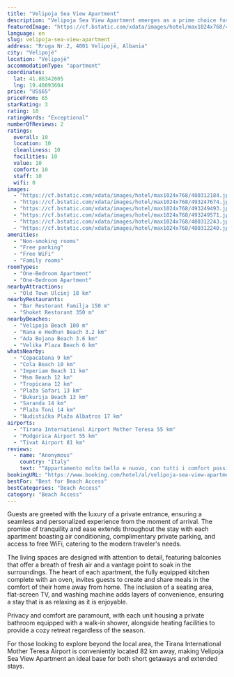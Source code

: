 ```yaml
---
title: "Velipoja Sea View Apartment"
description: "Velipoja Sea View Apartment emerges as a prime choice for travelers seeking comfort and convenience in the heart of Velipojë."
featuredImage: "https://cf.bstatic.com/xdata/images/hotel/max1024x768/480312184.jpg?k=9067202eafe82f96577fa1ceae95d445fc43e18ead1b457f7ad033498a30cc87&o=&hp=1"
language: en
slug: velipoja-sea-view-apartment
address: "Rruga Nr.2, 4001 Velipojë, Albania"
city: "Velipojë"
location: "Velipojë"
accommodationType: "apartment"
coordinates:
  lat: 41.86342605
  lng: 19.40893604
price: "US$65"
priceFrom: 65
starRating: 3
rating: 10
ratingWords: "Exceptional"
numberOfReviews: 2
ratings:
  overall: 10
  location: 10
  cleanliness: 10
  facilities: 10
  value: 10
  comfort: 10
  staff: 10
  wifi: 0
images:
  - "https://cf.bstatic.com/xdata/images/hotel/max1024x768/480312184.jpg?k=9067202eafe82f96577fa1ceae95d445fc43e18ead1b457f7ad033498a30cc87&o=&hp=1"
  - "https://cf.bstatic.com/xdata/images/hotel/max1024x768/493247674.jpg?k=7aaec416e27f3531eea76a57c58779ee68e85b1c212cafad11e7167e67a4081c&o=&hp=1"
  - "https://cf.bstatic.com/xdata/images/hotel/max1024x768/493249493.jpg?k=f613ef751b0d47033f4f0601a5655fd24e7f67f58c2a57273ce597ffa2f9716c&o=&hp=1"
  - "https://cf.bstatic.com/xdata/images/hotel/max1024x768/493249571.jpg?k=83db82453d3d0b965eaa65a8be1643f6b736249aa72649d9c1200cb4c307b4c1&o=&hp=1"
  - "https://cf.bstatic.com/xdata/images/hotel/max1024x768/480312243.jpg?k=4daaea194c9a5c3daaaf2f69ecc92682770f45c605ed5e9dfe80a82d6ff6108b&o=&hp=1"
  - "https://cf.bstatic.com/xdata/images/hotel/max1024x768/480312240.jpg?k=79c66e751ba8a72e843e5b0be86a34e61abbba2005d3f9f52729f324548c32ee&o=&hp=1"
amenities:
  - "Non-smoking rooms"
  - "Free parking"
  - "Free WiFi"
  - "Family rooms"
roomTypes:
  - "One-Bedroom Apartment"
  - "One-Bedroom Apartment"
nearbyAttractions:
  - "Old Town Ulcinj 18 km"
nearbyRestaurants:
  - "Bar Restorant Familja 150 m"
  - "Shoket Restorant 350 m"
nearbyBeaches:
  - "Velipoja Beach 100 m"
  - "Rana e Hedhun Beach 3.2 km"
  - "Ada Bojana Beach 3.6 km"
  - "Velika Plaza Beach 6 km"
whatsNearby:
  - "Copacabana 9 km"
  - "Cola Beach 10 km"
  - "Imperiam Beach 11 km"
  - "Msm Beach 12 km"
  - "Tropicana 12 km"
  - "Plaža Safari 13 km"
  - "Bukurija Beach 13 km"
  - "Saranda 14 km"
  - "Plaža Toni 14 km"
  - "Nudistička Plaža Albatros 17 km"
airports:
  - "Tirana International Airport Mother Teresa 55 km"
  - "Podgorica Airport 55 km"
  - "Tivat Airport 81 km"
reviews:
  - name: "Anonymous"
    country: "Italy"
    text: "“Appartamento molto bello e nuovo, con tutti i comfort possibili, come lavastoviglie, lavatrice condizionatore e wifi. Super accessoriato, con mobilia e elettrodomestici di ultima generazione. Al nostro arrivo era pulitissimo e molto accogliente....”"
bookingURL: "https://www.booking.com/hotel/al/velipoja-sea-view-apartment-velipoje.en-gb.html?aid=8035640"
bestFor: "Best for Beach Access"
bestCategories: "Beach Access"
category: "Beach Access"
---
```


Guests are greeted with the luxury of a private entrance, ensuring a seamless and personalized experience from the moment of arrival. The promise of tranquility and ease extends throughout the stay with each apartment boasting air conditioning, complimentary private parking, and access to free WiFi, catering to the modern traveler's needs.

The living spaces are designed with attention to detail, featuring balconies that offer a breath of fresh air and a vantage point to soak in the surroundings. The heart of each apartment, the fully equipped kitchen complete with an oven, invites guests to create and share meals in the comfort of their home away from home. The inclusion of a seating area, flat-screen TV, and washing machine adds layers of convenience, ensuring a stay that is as relaxing as it is enjoyable.

Privacy and comfort are paramount, with each unit housing a private bathroom equipped with a walk-in shower, alongside heating facilities to provide a cozy retreat regardless of the season.

For those looking to explore beyond the local area, the Tirana International Mother Teresa Airport is conveniently located 82 km away, making Velipoja Sea View Apartment an ideal base for both short getaways and extended stays.